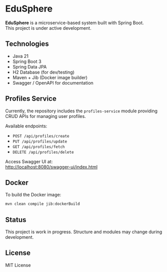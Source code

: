 # EduSphere

**EduSphere** is a microservice-based system built with Spring Boot.  
This project is under active development.

## Technologies

- Java 21
- Spring Boot 3
- Spring Data JPA
- H2 Database (for dev/testing)
- Maven + Jib (Docker image builder)
- Swagger / OpenAPI for documentation

## Profiles Service

Currently, the repository includes the `profiles-service` module providing CRUD APIs for managing user profiles.

Available endpoints:
- `POST /api/profiles/create`
- `PUT /api/profiles/update`
- `GET /api/profiles/fetch`
- `DELETE /api/profiles/delete`

Access Swagger UI at:  
[http://localhost:8080/swagger-ui/index.html](http://localhost:8080/swagger-ui/index.html)

## Docker

To build the Docker image:

```bash
mvn clean compile jib:dockerBuild
```

## Status
This project is work in progress. Structure and modules may change during development.

## License
MIT License